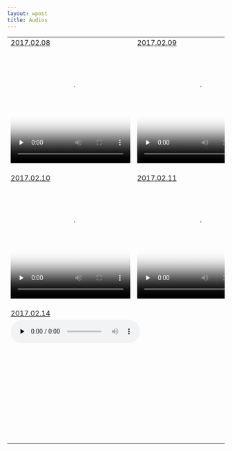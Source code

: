 ```yaml
---
layout: wpost
title: Audios
---
```


<table>
<tr>
<td>
<a href="">2017.02.08</a>
<br/>
<div style="width:277px;height:277px;margin:5px auto">
  <video id="video_1" class="video-js vjs-default-skin" controls preload="none" width="277" height="264"
      poster="https://raw.githubusercontent.com/here1009/here1009.github.io/master/images/66.jpg"
      data-setup="{}">
    <source src="/audios/rowrowrowyourboat.mp4" type='video/mp4' />
  </video>
</div>
</td>
<td>
<a href="">2017.02.09</a>
<br/>
<div style="width:277px;height:277px;margin:5px auto">
  <video id="video_2" class="video-js vjs-default-skin" controls preload="none" width="277" height="264"
      poster="https://raw.githubusercontent.com/here1009/here1009.github.io/master/images/66.jpg"
      data-setup="{}">
    <source src="/audios/twinkletwinklelittlestar.mp4" type='video/mp4' />
  </video>
</div>
</td>
</tr>
<tr>
<td>
<a href="">2017.02.10</a>
<br/>
<div style="width:277px;height:277px;margin:5px auto">
  <video id="video_3" class="video-js vjs-default-skin" controls preload="none" width="277" height="264"
      poster="https://raw.githubusercontent.com/here1009/here1009.github.io/master/images/66.jpg"
      data-setup="{}">
    <source src="/audios/hushlittlebaby.mp4" type='video/mp4' />
  </video>
</div>
</td>
<td>
<a href="">2017.02.11</a>
<br/>
<div style="width:277px;height:277px;margin:5px auto">
  <video id="video_3" class="video-js vjs-default-skin" controls preload="none" width="277" height="264"
      poster="https://raw.githubusercontent.com/here1009/here1009.github.io/master/images/66.jpg"
      data-setup="{}">
    <source src="/audios/jinglebell.mp4" type='video/mp4' />
  </video>
</div>
</td>
</tr>
<tr>
<td>
<a href="">2017.02.14</a>
<br/>
<div style="width:277px;height:277px;margin:5px auto">
  <audio id="video_3" class="video-js vjs-default-skin" controls preload="none" width="277" height="264"
      poster="https://raw.githubusercontent.com/here1009/here1009.github.io/master/images/66.jpg"
      data-setup="{}">
    <source src="/audios/wet.wav" type='audio/wav' />
  </audio>
</div>
</td>
</tr>
</table> 
